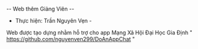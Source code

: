 -- Web thêm Giảng Viên --

- Thực hiện: Trần Nguyên Vẹn -

Web được tạo dựng nhằm hỗ trợ cho app Mạng Xã Hội Đại Học Gia Định " https://github.com/nguyenven299/DoAnAppChat "


